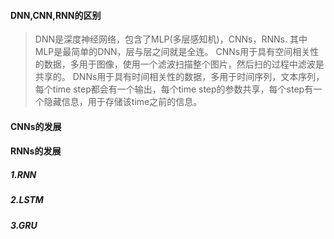 #### DNN,CNN,RNN的区别
> DNN是深度神经网络，包含了MLP(多层感知机)，CNNs，RNNs.
> 其中MLP是最简单的DNN，层与层之间就是全连。
> CNNs用于具有空间相关性的数据，多用于图像，使用一个滤波扫描整个图片，然后扫的过程中滤波是共享的。
> DNNs用于具有时间相关性的数据，多用于时间序列，文本序列，每个time step都会有一个输出，每个time step的参数共享，每个step有一个隐藏信息，用于存储该time之前的信息。
#### CNNs的发展
#### RNNs的发展
##### 1.RNN
##### 2.LSTM
##### 3.GRU
####
